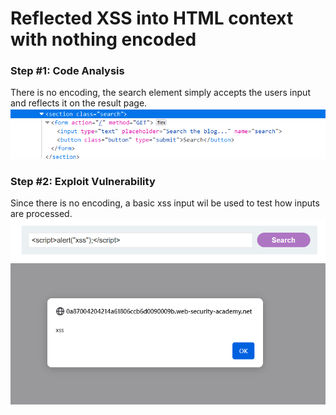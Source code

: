 <h1>Reflected XSS into HTML context with nothing encoded</h1>

<h3><b>Step #1: Code Analysis</b></h3>
There is no encoding, the search element simply accepts the users input and reflects it on the result page. 
<img src= "https://github.com/cybermonkgirl/cyber-labs/blob/main/portswigger-labs/cross-site%20scripting/nothing-encoded/html.png" alt="Screenshot of HTML class 'search'">
<br>
<h3><b>Step #2: Exploit Vulnerability</b></h3>
Since there is no encoding, a basic xss input wil be used to test how inputs are processed. 
<img src="https://github.com/cybermonkgirl/cyber-labs/blob/main/portswigger-labs/cross-site%20scripting/nothing-encoded/basic-xss-script-tag.png" alt="<script>alert('xss');</script>">
<br>
</li><img src="https://github.com/cybermonkgirl/cyber-labs/blob/main/portswigger-labs/cross-site%20scripting/nothing-encoded/results_nothing-enoded.png" alt="xss alert pop up result[successful]">
